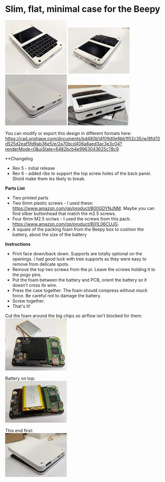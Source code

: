 # Slim, flat, minimal case for the Beepy
<img src=images/01.jpg width=200> <img src=images/02.jpg width=200>  
<img src=images/03.jpg width=200> <img src=images/04.jpg width=200>  
  
You can modify or export this design in different formats here: https://cad.onshape.com/documents/bd480b14f09d0e8bb1f02c35/w/8fd70d525d2eaf5fd9ab36e5/e/2a70bcd406a8aed3ac3e3c04?renderMode=0&uiState=6482bcb4e9963043625c78c9.  

**Changelog
* Rev 5 - initial release
* Rev 6 - added ribs to support the top screw holes of the back panel. Shold make them les likely to break.
  
**Parts List**
* Two printed parts
* Two 6mm plastic screws - I used these: https://www.amazon.com/gp/product/B00GDYNJNM.  Maybe you can find silber buttonhead that match the m2.5 screws.
* Four 6mm M2.5 scriws - I used the screws from this pack: https://www.amazon.com/gp/product/B01L06CUJG.
* A square of the packing foam from the Beepy box to cushion the battery, about the size of the battery

**Instructions**
* Print face down/back down. Supports are totally optional on the openings.  I had good luck with tree supports as they were easy to remove from delicate spots.
* Remove the top two screws from the pi.  Leave the screws holding it to the pogo pins.
* Put the foam between the battery and PCB, orient the battery so it doesn't cross its wire.
* Press the case together.  The foam should compress without much force.  Be careful not to damage the battery.
* Screw together.
* That's it!
  
Cut the foam around the big chips so airflow isn't blocked for them:  
<img src=images/06.jpg width=200>  
  
Battery on top:  
<img src=images/07.jpg width=200>  

This end first:  
<img src=images/05.jpg width=200>  
  
